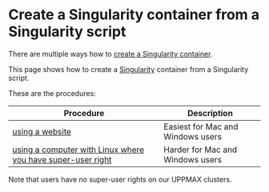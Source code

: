 # Create a Singularity container from a Singularity script

There are multiple ways how to [create a Singularity container](singularity.md).

This page shows how to create a [Singularity](singularity.md) container from a Singularity script.

These are the procedures:

Procedure                                                                                                                         |Description
----------------------------------------------------------------------------------------------------------------------------------|----------------------------------
[using a website](create_singularity_container_from_a_singularity_script_using_remote_builder.md)                                 | Easiest for Mac and Windows users
[using a computer with Linux where you have super-user right](create_singularity_container_from_a_singularity_script_on_linux.md) | Harder for Mac and Windows users

Note that users have no super-user rights on our UPPMAX clusters.

